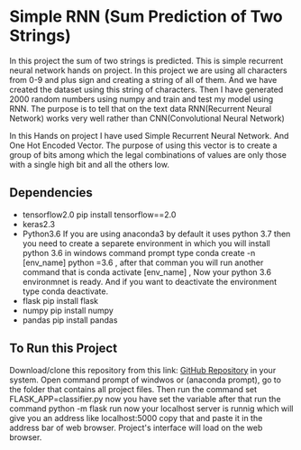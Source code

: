 # Simple RNN (Sum Prediction of Two Strings)
In this project the sum of two strings is predicted. This is simple recurrent neural network hands on project. In this project we are using all characters from 0-9 and plus sign and creating a string of all of them. And we have created the dataset using this string of characters. Then I have generated 2000 random numbers using numpy and train and test my model using RNN. The purpose is to tell that on the text data RNN(Recurrent Neural Network) works very well rather than CNN(Convolutional Neural Network)

In this Hands on project I have used Simple Recurrent Neural Network. And One Hot Encoded Vector. The purpose of using this vector is to create a group of bits among which the legal combinations of values are only those with a single high bit and all the others low.

## Dependencies
* tensorflow2.0   	pip install tensorflow==2.0
* keras2.3
* Python3.6        If you are using anaconda3 by default it uses python 3.7 then you need to create a separete environment in which you will install python 3.6 in windows command                     prompt type conda create -n [env_name] python =3.6 , after that comman you will run another command that is conda activate [env_name] , Now your python 3.6                         environmnet is ready. And if you want to deactivate the environment type conda deactivate. 
* flask		   	      pip install flask
* numpy			        pip install numpy
* pandas		        pip install pandas


## To Run this Project

Download/clone this repository from this link: [GitHub Repository](https://github.com/alihyder123IBA/Project) in your system. 
Open command prompt of windwos or  (anaconda prompt), go to the folder that contains all project files. Then run the command set FLASK_APP=classifier.py now you have set the variable after that run the command python -m flask run now your localhost server is runnig 
which will give you an address like localhost:5000 copy that and paste it in the address bar of web browser. 
Project's interface will load on the web browser.
